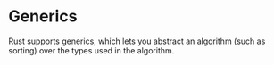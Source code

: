 # Generics

Rust supports generics, which lets you abstract an algorithm (such as sorting)
over the types used in the algorithm.
